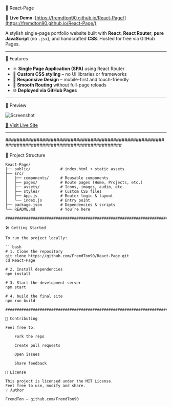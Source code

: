 🎨 React‑Page

🔗 **Live Demo**: [https://fremdton90.github.io/React-Page/](https://fremdton90.github.io/React-Page/)

A stylish single-page portfolio website built with **React**, **React Router**, **pure JavaScript** (no `.jsx`), and handcrafted **CSS**. Hosted for free via GitHub Pages.

---

🚀 Features

- ⚛️ **Single Page Application (SPA)** using React Router
- 🎨 **Custom CSS styling** – no UI libraries or frameworks
- 📱 **Responsive Design** – mobile-first and touch-friendly
- 🧭 **Smooth Routing** without full-page reloads
- 🌐 **Deployed via GitHub Pages**

---

📸 Preview

![Screenshot](./public/preview.png) <!-- Optional: replace or remove this if not needed -->

[🔗 Visit Live Site](https://fremdton90.github.io/React-Page/)

---

#################################################################################################

📁 Project Structure

```
React-Page/
├── public/             # index.html + static assets
├── src/
│   ├── components/     # Reusable components
│   ├── pages/          # Route pages (Home, Projects, etc.)
│   ├── assets/         # Icons, images, audio, etc.
│   ├── styles/         # Custom CSS files
│   ├── App.js          # Router logic & layout
│   └── index.js        # Entry point
├── package.json        # Dependencies & scripts
└── README.md           # You’re here

#################################################################################################

🛠️ Getting Started

To run the project locally:

```bash
# 1. Clone the repository
git clone https://github.com/FremdTon90/React-Page.git
cd React-Page

# 2. Install dependencies
npm install

# 3. Start the development server
npm start

# 4. build the final site
npm run build

#################################################################################################

🤝 Contributing

Feel free to:

    Fork the repo

    Create pull requests

    Open issues

    Share feedback

📄 License

This project is licensed under the MIT License.
Feel free to use, modify and share.
💡 Author

FremdTon – github.com/FremdTon90
